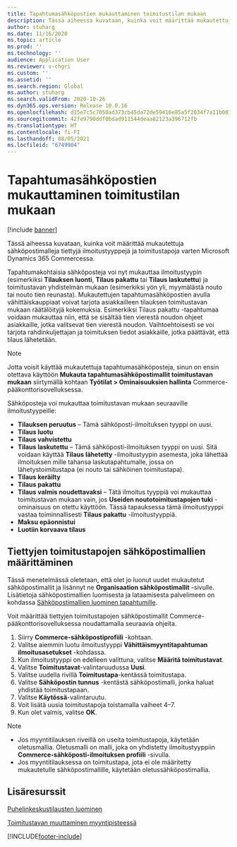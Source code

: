 ```yaml
---
title: Tapahtumasähköpostien mukauttaminen toimitustilan mukaan
description: Tässä aiheessa kuvataan, kuinka voit määrittää mukautettuja sähköpostimalleja tiettyjä ilmoitustyyppejä ja toimitustapoja varten Microsoft Dynamics 365 Commercessa.
author: stuharg
ms.date: 11/16/2020
ms.topic: article
ms.prod: ''
ms.technology: ''
audience: Application User
ms.reviewer: v-chgri
ms.custom: ''
ms.assetid: ''
ms.search.region: Global
ms.author: stuharg
ms.search.validFrom: 2020-10-26
ms.dyn365.ops.version: Release 10.0.16
ms.openlocfilehash: d15e7c5c7050ad373cb45da72de59416e85a5f2034f7a11b007d497b2e2b98bd
ms.sourcegitcommit: 42fe9790ddf0bdad911544deaa82123a396712fb
ms.translationtype: HT
ms.contentlocale: fi-FI
ms.lasthandoff: 08/05/2021
ms.locfileid: "6749904"
---
```

# <a name="customize-transactional-emails-by-mode-of-delivery"></a>Tapahtumasähköpostien mukauttaminen toimitustilan mukaan

[!include [banner](includes/banner.md)]

Tässä aiheessa kuvataan, kuinka voit määrittää mukautettuja sähköpostimalleja tiettyjä ilmoitustyyppejä ja toimitustapoja varten Microsoft Dynamics 365 Commercessa.

Tapahtumakohtaisia sähköposteja voi nyt mukauttaa ilmoitustyypin (esimerkiksi **Tilauksen luonti**, **Tilaus pakattu** tai **Tilaus laskutettu**) ja toimitustavan yhdistelmän mukaan (esimerkiksi yön yli, myymälästä nouto tai nouto tien reunasta). Mukautettujen tapahtumasähköpostien avulla vähittäiskauppiaat voivat tarjota asiakkailleen tilauksen toimitustavan mukaan räätälöityjä kokemuksia. Esimerkiksi Tilaus pakattu -tapahtumaa voidaan mukauttaa niin, että se sisältää tien vierestä noudon ohjeet asiakkaille, jotka valitsevat tien vierestä noudon. Vaihtoehtoisesti se voi tarjota rahdinkuljettajan ja toimituksen tiedot asiakkaille, jotka päättävät, että tilaus lähetetään.

> [!NOTE]
> Jotta voisit käyttää mukautettuja tapahtumasähköposteja, sinun on ensin otettava käyttöön **Mukauta tapahtumasähköpostimallit toimitustavan mukaan** siirtymällä kohtaan **Työtilat \> Ominaisuuksien hallinta** Commerce-pääkonttorisovelluksessa.

Sähköposteja voi mukauttaa toimitustavan mukaan seuraaville ilmoitustyypeille:

- **Tilauksen peruutus** – Tämä sähköposti-ilmoituksen tyyppi on uusi.
- **Tilaus luotu**
- **Tilaus vahvistettu**
- **Tilaus laskutettu** – Tämä sähköposti-ilmoituksen tyyppi on uusi. Sitä voidaan käyttää **Tilaus lähetetty** -ilmoitustyypin asemesta, joka lähettää ilmoituksen mille tahansa laskutapahtumalle, jossa on lähetystoimitustapa (ei nouto tai sähköinen toimitustapa).
- **Tilaus keräilty**
- **Tilaus pakattu**
- **Tilaus valmis noudettavaksi** – Tätä ilmoitus tyyppiä voi mukauttaa toimitustavan mukaan vain, jos **Useiden noutotoimitustapojen tuki** -ominaisuus on otettu käyttöön. Tässä tapauksessa tämä ilmoitustyyppi vastaa toiminnallisesti **Tilaus pakattu** -ilmoitustyyppiä.
- **Maksu epäonnistui**
- **Luotiin korvaava tilaus**

## <a name="configure-email-templates-for-specific-modes-of-delivery"></a>Tiettyjen toimitustapojen sähköpostimallien määrittäminen

Tässä menetelmässä oletetaan, että olet jo luonut uudet mukautetut sähköpostimallit ja lisännyt ne **Organisaation sähköpostimallit** -sivulle. Lisätietoja sähköpostimallien luomisesta ja lataamisesta palvelimeen on kohdassa [Sähköpostimallien luominen tapahtumille](email-templates-transactions.md).

Voit määrittää tiettyjen toimitustapojen sähköpostimallit Commerce-pääkonttorisovelluksessa noudattamalla seuraavia ohjeita.

1. Siirry **Commerce-sähköpostiprofiili** -kohtaan.
1. Valitse aiemmin luotu ilmoitustyyppi **Vähittäismyyntitapahtuman ilmoitusasetukset** -kohdassa.
1. Kun ilmoitustyyppi on edelleen valittuna, valitse **Määritä toimitustavat**.
1. Valitse **Toimitustavat**-valintaruudussa **Uusi**.
1. Valitse uudella rivillä **Toimitustapa**-kentässä toimitustapa.
1. Valitse **Sähköpostin tunnus** -kentästä sähköpostimalli, jonka haluat yhdistää toimitustapaan.
1. Valitse **Käytössä**-valintaruutu.
1. Voit lisätä uusia toimitustapoja toistamalla vaiheet 4–7.
1. Kun olet valmis, valitse **OK**.

> [!NOTE]
> - Jos myyntitilauksen riveillä on useita toimitustapoja, käytetään oletusmallia. Oletusmalli on malli, joka on yhdistetty ilmoitustyyppiin **Commerce-sähköposti-ilmoituksen profiili** -sivulla.
> - Jos myyntitilauksessa on toimitustapa, jota ei ole määritetty mukautetulle sähköpostimallille, käytetään oletussähköpostimallia.

## <a name="additional-resources"></a>Lisäresurssit

[Puhelinkeskustilausten luominen](tasks/create-call-center-orders.md)

[Toimitustavan muuttaminen myyntipisteessä](pos-change-delivery-mode.md)


[!INCLUDE[footer-include](../includes/footer-banner.md)]